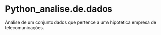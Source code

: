 # Python_analise.de.dados
Análise de um conjunto dados que pertence a uma hipotética empresa de telecomunicações.
